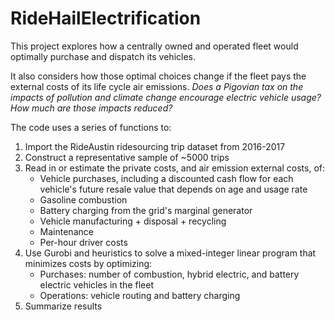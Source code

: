# RideHailElectrification

This project explores how a centrally owned and operated fleet would optimally purchase and dispatch its vehicles. 

It also considers how those optimal choices change if the fleet pays the external costs of its life cycle air emissions.
*Does a Pigovian tax on the impacts of pollution and climate change encourage electric vehicle usage? How much are those impacts reduced?*

The code uses a series of functions to:
1. Import the RideAustin ridesourcing trip dataset from 2016-2017
2. Construct a representative sample of ~5000 trips
3. Read in or estimate the private costs, and air emission external costs, of:
    + Vehicle purchases, including a discounted cash flow for each vehicle's future resale value that depends on age and usage rate
    + Gasoline combustion
    + Battery charging from the grid's marginal generator
    + Vehicle manufacturing + disposal + recycling
    + Maintenance
    + Per-hour driver costs
4. Use Gurobi and heuristics to solve a mixed-integer linear program that minimizes costs by optimizing:
    + Purchases: number of combustion, hybrid electric, and battery electric vehicles in the fleet
    + Operations: vehicle routing and battery charging
5. Summarize results
